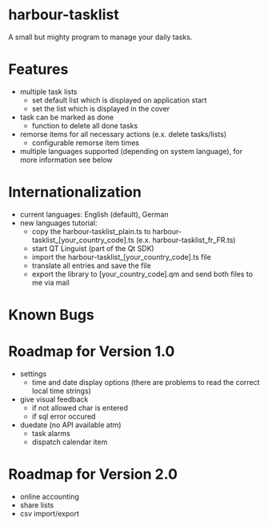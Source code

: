 harbour-tasklist
================

A small but mighty program to manage your daily tasks.

Features
================
- multiple task lists
    - set default list which is displayed on application start
    - set the list which is displayed in the cover
- task can be marked as done
    - function to delete all done tasks
- remorse items for all necessary actions (e.x. delete tasks/lists)
    - configurable remorse item times
- multiple languages supported (depending on system language), for more information see below

Internationalization
================
- current languages: English (default), German
- new languages tutorial:
    - copy the harbour-tasklist_plain.ts to harbour-tasklist_[your_country_code].ts (e.x. harbour-tasklist_fr_FR.ts)
    - start QT Linguist (part of the Qt SDK)
    - import the harbour-tasklist_[your_country_code].ts file
    - translate all entries and save the file
    - export the library to [your_country_code].qm and send both files to me via mail

Known Bugs
================


Roadmap for Version 1.0
================
- settings
    - time and date display options (there are problems to read the correct local time strings)
- give visual feedback
    - if not allowed char is entered
    - if sql error occured
- duedate (no API available atm)
    - task alarms
    - dispatch calendar item

Roadmap for Version 2.0
================
- online accounting
- share lists
- csv import/export

